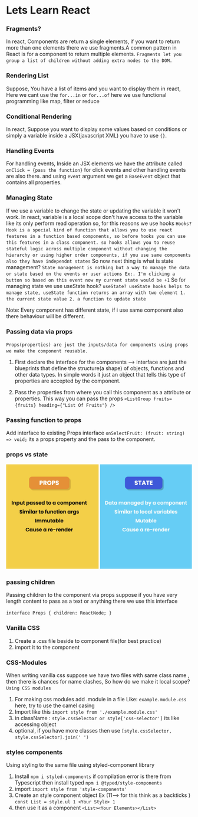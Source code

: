 # Lets Learn React

### Fragments?

In react, Components are return a single elements, if you want to return more than one elements there we use fragments.A common pattern in React is for a component to return multiple elements. `Fragments let you group a list of children without adding extra nodes to the DOM.`

### Rendering List

Suppose, You have a list of items and you want to display them in react, Here we cant use the `for...in` or `for...of` here we use functional programming like map, filter or reduce

### Conditional Rendering

In react, Suppose you want to display some values based on conditions or simply a variable inside a JSX(javascript XML) you have to use `{}`.

### Handling Events

For handling events, Inside an JSX elements we have the attribute called `onClick = {pass the function}` for click events and other handling events are also there. and using `event` argument we get a `BaseEvent` object that contains all properties.

### Managing State

If we use a variable to change the state or updating the variable it won't work. In react, variable is a local scope don't have access to the variable like its only perform read operation so, for this reasons we use hooks
`Hooks? Hook is a special kind of function that allows you to use react features in a function based components, so before hooks you can use this features in a class component. so hooks allows you to reuse stateful logic across multiple component without changing the hierarchy or using higher order components, if you use same components also they have independnt states`
So now next thing is what is state management?
`State management is nothing but a way to manage the data or state based on the events or user actions Ex:. I'm clicking a button so based on this event now my current state would be +1`
So for managing state we use useState hook?
`useState? useState hooks helps to manage state, useState function returns an array with two element 1. the current state value 2. a function to update state`

Note: Every component has different state, if i use same component also there behaviour will be different.

### Passing data via props

`Props(properties) are just the inputs/data for components using props we make the component reusable.`

1. First declare the interface for the components --> interface are just the blueprints that define the structure(a shape) of objects, functions and other data types. In simple words it just an object that tells this type of properties are accepted by the component.

2. Pass the properties from where you call this component as a attribute or properties.
   This way you can pass the props
   `<ListGroup fruits={fruits} heading={"List Of Fruits"} />`

### Passing function to props

Add interface to existing Props interface `onSelectFruit: (fruit: string) => void;` its a props property and the pass to the component.

### props vs state

![Difference between props vs state](image.png)

### passing children

Passing children to the component via props
suppose if you have very length content to pass as a text or anything there we use this interface

`interface Props {
  children: ReactNode;
}`

### Vanilla CSS

1. Create a .css file beside to component file(for best practice)
2. import it to the component

### CSS-Modules

When writing vanilla css suppose we have two files with same class name , then there is chances for name clashes, So how do we make it local scope? `Using CSS modules`

1. For making css modules add .module in a file Like: `example.module.css` here, try to use the camel casing
2. Import like this `import style from './example.module.css'`
3. in className : `style.cssSelector or style['css-selector']` its like accessing object
4. optional, if you have more classes then use `[style.cssSelector, style.cssSelector].join(' ')`

### styles components

Using styling to the same file using styled-component library

1. Install `npm i styled-components` if compilation error is there from Typescript then install typed `npm i @typed/style-components`
2. import `import style from 'style-components'`
3. Create an style component object
   Ex (11--> for this think as a backticks )
   `const List = style.ul 1 <Your Style> 1`
4. then use it as a component
   `<List><Your Elements></List>`
